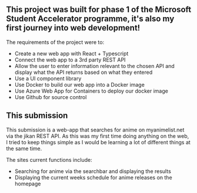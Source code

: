## This project was built for phase 1 of the Microsoft Student Accelerator programme, it's also my first journey into web development!

The requirements of the project were to: 

- Create a new web app with React + Typescript
- Connect the web app to a 3rd party REST API
- Allow the user to enter information relevant to the chosen API and display what the API returns based on what they entered
- Use a UI component library
- Use Docker to build our web app into a Docker image
- Use Azure Web App for Containers to deploy our docker image
- Use Github for source control

## This submission

This submission is a web-app that searches for anime on myanimelist.net via the jikan REST API. As this was my first time doing anything on the web, I tried to keep things simple as I would be learning a lot of different things at the same time.

The sites current functions include: 

- Searching for anime via the searchbar and displaying the results
- Displaying the current weeks schedule for anime releases on the homepage
